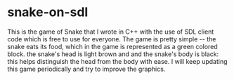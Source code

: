 # snake-on-sdl
This is the game of Snake that I wrote in C++ with the use of SDL client code which is free to use for everyone. 
The game is pretty simple -- the snake eats its food, which in the game is represented as a green colored block. 
the snake's head is light brown and and the snake's body is black: this helps distinguish the head from the body with ease. 
I will keep updating this game periodically and try to improve the graphics. 